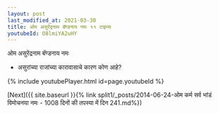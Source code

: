```yaml
---
layout: post
last_modified_at: 2021-03-30
title: ओम असुरेंद्रनाम बॅण्डनाय नमः ११ टाइम्स
youtubeId: O8lmiYA2uHY
---
```

 
 
 ओम असुरेंद्रनाम बॅण्डनाय नमः  
 
 -  असुरांच्या राजांच्या कारावासाचे कारण कोण आहे? 
 
  
 
  
 
 
 
 
 
 


{% include youtubePlayer.html id=page.youtubeId %}
 
[Next]({{ site.baseurl }}{% link  split1/_posts/2014-06-24-ओम कर्म सर्व भांडं विमोचनया नमः - 1008 दिनों की तपस्या में दिन 241.md%})
 
